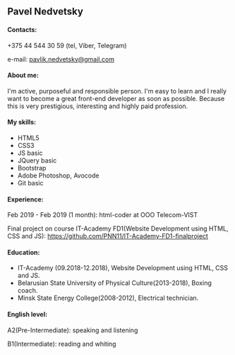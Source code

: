 ## Pavel Nedvetsky
#### Contacts:
+375 44 544 30 59 (tel, Viber, Telegram)

e-mail: pavlik.nedvetsky@gmail.com
#### About me:
I'm active, purposeful and responsible person. I'm easy to learn and I really want to become a great
 front-end developer as soon as possible. Because this is very prestigious, interesting and highly paid profession.
 #### My skills: 
 * HTML5
 * CSS3
 * JS basic
 * JQuery basic
 * Bootstrap
 * Adobe Photoshop, Avocode
 * Git basic
 #### Experience:
  Feb 2019 - Feb 2019 (1 month): html-coder
  at OOO Telecom-VIST
  
  Final project on course IT-Academy FD1(Website Development using HTML, CSS and JS): https://github.com/PNN11/IT-Academy-FD1-finalproject
  #### Education:
  * IT-Academy (09.2018-12.2018), Website Development using HTML, CSS and JS.
  * Belarusian State University of Physical Culture(2013-2018), Boxing coach.
  * Minsk State Energy College(2008-2012), Electrical technician.
  #### English level:
  A2(Pre-Intermediate): speaking and listening
  
  B1(Intermediate): reading and whiting
  
 